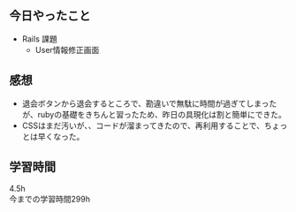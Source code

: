 ## 今日やったこと
- Rails 課題 
  - User情報修正画面
## 感想
- 退会ボタンから退会するところで、勘違いで無駄に時間が過ぎてしまったが、rubyの基礎をきちんと習ったため、昨日の具現化は割と簡単にできた。
- CSSはまだ汚いが、、コードが溜まってきたので、再利用することで、ちょっとは早くなった。

## 学習時間
4.5h  
今までの学習時間299h 

